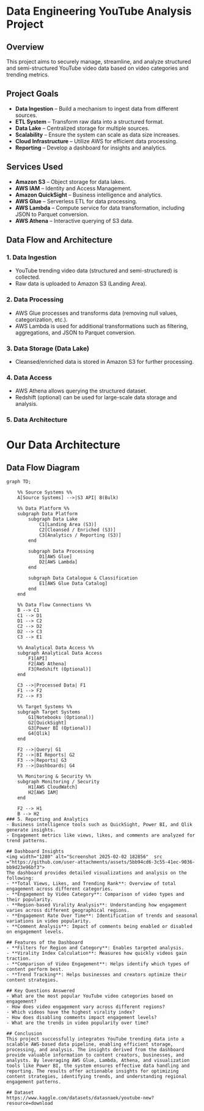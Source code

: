 # Data Engineering YouTube Analysis Project

## Overview
This project aims to securely manage, streamline, and analyze structured and semi-structured YouTube video data based on video categories and trending metrics.

## Project Goals
- **Data Ingestion** – Build a mechanism to ingest data from different sources.
- **ETL System** – Transform raw data into a structured format.
- **Data Lake** – Centralized storage for multiple sources.
- **Scalability** – Ensure the system can scale as data size increases.
- **Cloud Infrastructure** – Utilize AWS for efficient data processing.
- **Reporting** – Develop a dashboard for insights and analytics.

## Services Used
- **Amazon S3** – Object storage for data lakes.
- **AWS IAM** – Identity and Access Management.
- **Amazon QuickSight** – Business intelligence and analytics.
- **AWS Glue** – Serverless ETL for data processing.
- **AWS Lambda** – Compute service for data transformation, including JSON to Parquet conversion.
- **AWS Athena** – Interactive querying of S3 data.

## Data Flow and Architecture
### 1. Data Ingestion
- YouTube trending video data (structured and semi-structured) is collected.
- Raw data is uploaded to Amazon S3 (Landing Area).

### 2. Data Processing
- AWS Glue processes and transforms data (removing null values, categorization, etc.).
- AWS Lambda is used for additional transformations such as filtering, aggregations, and JSON to Parquet conversion.

### 3. Data Storage (Data Lake)
- Cleansed/enriched data is stored in Amazon S3 for further processing.

### 4. Data Access
- AWS Athena allows querying the structured dataset.
- Redshift (optional) can be used for large-scale data storage and analysis.

### 5. Data Architecture
# Our Data Architecture

## Data Flow Diagram

```mermaid
graph TD;
    
    %% Source Systems %%
    A[Source Systems] -->|S3 API| B(Bulk)

    %% Data Platform %%
    subgraph Data Platform
        subgraph Data Lake
            C1[Landing Area (S3)]
            C2[Cleansed / Enriched (S3)]
            C3[Analytics / Reporting (S3)]
        end
        
        subgraph Data Processing
            D1[AWS Glue]
            D2[AWS Lambda]
        end
        
        subgraph Data Catalogue & Classification
            E1[AWS Glue Data Catalog]
        end
    end

    %% Data Flow Connections %%
    B --> C1
    C1 --> D1
    D1 --> C2
    C2 --> D2
    D2 --> C3
    C3 --> E1

    %% Analytical Data Access %%
    subgraph Analytical Data Access
        F1[API]
        F2[AWS Athena]
        F3[Redshift (Optional)]
    end

    C3 -->|Processed Data| F1
    F1 --> F2
    F2 --> F3

    %% Target Systems %%
    subgraph Target Systems
        G1[Notebooks (Optional)]
        G2[QuickSight]
        G3[Power BI (Optional)]
        G4[Qlik]
    end
    
    F2 -->|Query| G1
    F2 -->|BI Reports| G2
    F3 -->|Reports| G3
    F3 -->|Dashboards| G4

    %% Monitoring & Security %%
    subgraph Monitoring / Security
        H1[AWS CloudWatch]
        H2[AWS IAM]
    end

    F2 --> H1
    B --> H2
### 5. Reporting and Analytics
- Business intelligence tools such as QuickSight, Power BI, and Qlik generate insights.
- Engagement metrics like views, likes, and comments are analyzed for trend patterns.

## Dashboard Insights
<img width="1280" alt="Screenshot 2025-02-02 182856"  src ="https://github.com/user-attachments/assets/5bb94cd6-3c55-41ec-9036-bb9d23e96bf3">
The dashboard provides detailed visualizations and analysis on the following:
- **Total Views, Likes, and Trending Rank**: Overview of total engagement across different categories.
- **Engagement by Video Category**: Comparison of video types and their popularity.
- **Region-based Virality Analysis**: Understanding how engagement varies across different geographical regions.
- **Engagement Rate Over Time**: Identification of trends and seasonal variations in video popularity.
- **Comment Analysis**: Impact of comments being enabled or disabled on engagement levels.

## Features of the Dashboard
- **Filters for Region and Category**: Enables targeted analysis.
- **Virality Index Calculation**: Measures how quickly videos gain traction.
- **Comparison of Video Engagement**: Helps identify which types of content perform best.
- **Trend Tracking**: Helps businesses and creators optimize their content strategies.

## Key Questions Answered
- What are the most popular YouTube video categories based on engagement?
- How does video engagement vary across different regions?
- Which videos have the highest virality index?
- How does disabling comments impact engagement levels?
- What are the trends in video popularity over time?

## Conclusion
This project successfully integrates YouTube trending data into a scalable AWS-based data pipeline, enabling efficient storage, processing, and analysis. The insights derived from the dashboard provide valuable information to content creators, businesses, and analysts. By leveraging AWS Glue, Lambda, Athena, and visualization tools like Power BI, the system ensures effective data handling and reporting. The results offer actionable insights for optimizing content strategies, identifying trends, and understanding regional engagement patterns.

## Dataset
https://www.kaggle.com/datasets/datasnaek/youtube-new?resource=download

